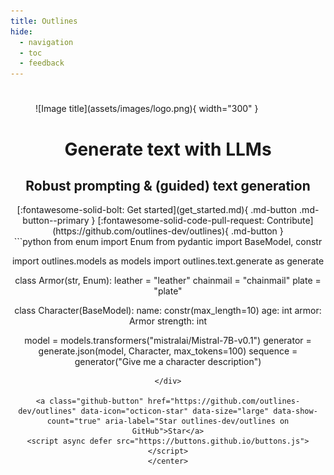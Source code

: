 ```yaml
---
title: Outlines
hide:
  - navigation
  - toc
  - feedback
---
```


#

<figure markdown>
  ![Image title](assets/images/logo.png){ width="300" }
</figure>

<center>
    <h1 class="title">Generate text with LLMs</h1>
    <h2 class="subtitle">Robust prompting & (guided) text generation</h2>
    [:fontawesome-solid-bolt: Get started](get_started.md){ .md-button .md-button--primary }
    [:fontawesome-solid-code-pull-request: Contribute](https://github.com/outlines-dev/outlines){ .md-button }

<div class="index-pre-code">
```python
from enum import Enum
from pydantic import BaseModel, constr

import outlines.models as models
import outlines.text.generate as generate


class Armor(str, Enum):
    leather = "leather"
    chainmail = "chainmail"
    plate = "plate"


class Character(BaseModel):
    name: constr(max_length=10)
    age: int
    armor: Armor
    strength: int


model = models.transformers("mistralai/Mistral-7B-v0.1")
generator = generate.json(model, Character, max_tokens=100)
sequence = generator("Give me a character description")
```
</div>

<a class="github-button" href="https://github.com/outlines-dev/outlines" data-icon="octicon-star" data-size="large" data-show-count="true" aria-label="Star outlines-dev/outlines on GitHub">Star</a>
<script async defer src="https://buttons.github.io/buttons.js"></script>
</center>

